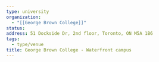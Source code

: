 ```yaml
---
type: university
organization:
  - "[[George Brown College]]"
status:
address: 51 Dockside Dr, 2nd floor, Toronto, ON M5A 1B6
tags:
  - type/venue
title: George Brown College - Waterfront campus
---
```


